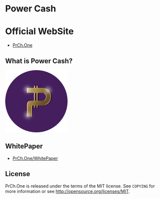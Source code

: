 # Power Cash


Official WebSite
================================

- [PrCh.One](https://prch.one)


What is Power Cash?
----------------
<img src="https://github.com/Power-Cash/PRCH/blob/main/TrustWallet/TA6JuPYq2bFCRdTGyQtdTa2Xj5B4NB7sm1/Logo.png" alt="Power Cash" width="200" height="200" >


WhitePaper
----------------
- [PrCh.One/WhitePaper](https://PrCh.One/WhitePaper.pdf)


License
-------

PrCh.One is released under the terms of the MIT license. See `COPYING` for more
information or see http://opensource.org/licenses/MIT.
